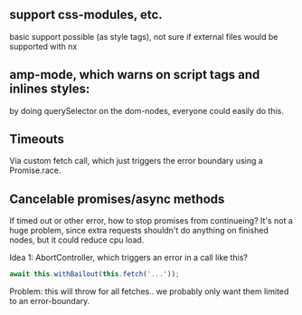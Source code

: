 ## support css-modules, etc.

basic support possible (as style tags), not sure if external files would be supported with nx

## amp-mode, which warns on script tags and inlines styles:

by doing querySelector on the dom-nodes, everyone could easily do this.

## Timeouts

Via custom fetch call, which just triggers the error boundary using a Promise.race.

## Cancelable promises/async methods

If timed out or other error, how to stop promises from continueing?
It's not a huge problem, since extra requests shouldn't do anything on finished nodes, but it could reduce cpu load.

Idea 1: AbortController, which triggers an error in a call like this?

```ts
await this.withBailout(this.fetch('...'));
```

Problem: this will throw for all fetches.. we probably only want them limited to an error-boundary.
